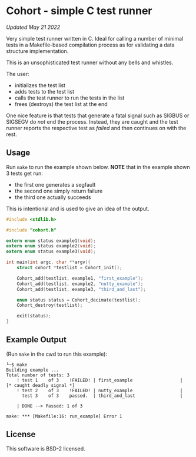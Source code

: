 # Cohort - simple C test runner

_Updated May 21 2022_

Very simple test runner written in C. Ideal for calling a number of
minimal tests in a Makefile-based compilation process as for validating
a data structure implementation.

This is an unsophisticated test runner without any bells and whistles.

The user:
 * initializes the test list
 * adds tests to the test list
 * calls the test runner to run the tests in the list
 * frees (destroys) the test list at the end

One nice feature is that tests that generate a fatal signal
such as SIGBUS or SIGSEGV do _not_ end the process. Instead, they
are caught and the test runner reports the respective test as _failed_
and then continues on with the rest.

## Usage

Run `make` to run the example shown below.
**NOTE** that in the example shown 3 tests get run:
 - the first one generates a segfault
 - the second one simply return failure
 - the third one actually succeeds

This is intentional and is used to give an idea of the output.

```C
#include <stdlib.h>

#include "cohort.h"

extern enum status example1(void);
extern enum status example2(void);
extern enum status example3(void);

int main(int argc, char **argv){
    struct cohort *testlist = Cohort_init();

    Cohort_add(testlist, example1, "first_example");
    Cohort_add(testlist, example2, "nutty_example");
    Cohort_add(testlist, example3, "third_and_last");

    enum status status = Cohort_decimate(testlist);
    Cohort_destroy(testlist);

    exit(status);
}
```

## Example Output

(Run `make` in the cwd to run this example):
```
└─$ make
Building example ...
Total number of tests: 3
	! test 1    of 3    !FAILED! | first_example                  |		[* caught deadly signal *]
	! test 2    of 3    !FAILED! | nutty_example                  |
	  test 3    of 3    passed.  | third_and_last                 |

	| DONE --> Passed: 1 of 3

make: *** [Makefile:16: run_example] Error 1
```


## License

This software is BSD-2 licensed.


